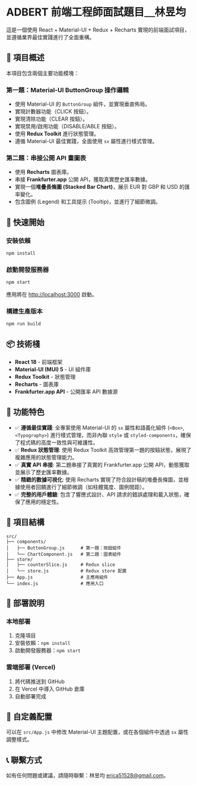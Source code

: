 # ADBERT 前端工程師面試題目＿林昱均

這是一個使用 React + Material-UI + Redux + Recharts 實現的前端面試項目，並遵循業界最佳實踐進行了全面重構。

## 🎯 項目概述

本項目包含兩個主要功能模塊：

### 第一題：Material-UI ButtonGroup 操作邏輯
- 使用 Material-UI 的 `ButtonGroup` 組件，並實現垂直佈局。
- 實現計數器功能（CLICK 按鈕）。
- 實現清除功能（CLEAR 按鈕）。
- 實現禁用/啟用功能（DISABLE/ABLE 按鈕）。
- 使用 **Redux Toolkit** 進行狀態管理。
- 遵循 Material-UI 最佳實踐，全面使用 `sx` 屬性進行樣式管理。

### 第二題：串接公開 API 畫圖表
- 使用 **Recharts** 圖表庫。
- 串接 **Frankfurter.app** 公開 API，獲取真實歷史匯率數據。
- 實現一個**堆疊長條圖 (Stacked Bar Chart)**，展示 EUR 對 GBP 和 USD 的匯率變化。
- 包含圖例 (Legend) 和工具提示 (Tooltip)，並進行了細節微調。

## 🚀 快速開始

### 安裝依賴
```bash
npm install
```

### 啟動開發服務器
```bash
npm start
```

應用將在 [http://localhost:3000](http://localhost:3000) 啟動。

### 構建生產版本
```bash
npm run build
```

## 📦 技術棧

- **React 18** - 前端框架
- **Material-UI (MUI) 5** - UI 組件庫
- **Redux Toolkit** - 狀態管理
- **Recharts** - 圖表庫
- **Frankfurter.app API** - 公開匯率 API 數據源

## 🎨 功能特色

- ✅ **遵循最佳實踐**: 全專案使用 Material-UI 的 `sx` 屬性和語義化組件 (`<Box>`, `<Typography>`) 進行樣式管理，而非內聯 `style` 或 `styled-components`，確保了程式碼的高度一致性與可維護性。
- ✅ **Redux 狀態管理**: 使用 Redux Toolkit 高效管理第一題的按鈕狀態，展現了複雜應用的狀態管理能力。
- ✅ **真實 API 串接**: 第二題串接了真實的 Frankfurter.app 公開 API，動態獲取並展示了歷史匯率數據。
- ✅ **精緻的數據可視化**: 使用 Recharts 實現了符合設計稿的堆疊長條圖，並根據使用者回饋進行了細節微調（如柱體寬度、圖例間距）。
- ✅ **完整的用戶體驗**: 包含了響應式設計、API 請求的錯誤處理和載入狀態，確保了應用的穩定性。

## 📁 項目結構

```
src/
├── components/
│   ├── ButtonGroup.js      # 第一題：按鈕組件
│   └── ChartComponent.js   # 第二題：圖表組件
├── store/
│   ├── counterSlice.js     # Redux slice
│   └── store.js            # Redux store 配置
├── App.js                  # 主應用組件
└── index.js                # 應用入口
```

## 📝 部署說明

### 本地部署
1. 克隆項目
2. 安裝依賴：`npm install`
3. 啟動開發服務器：`npm start`

### 雲端部署 (Vercel)
1. 將代碼推送到 GitHub
2. 在 Vercel 中導入 GitHub 倉庫
3. 自動部署完成

## 🔧 自定義配置

可以在 `src/App.js` 中修改 Material-UI 主題配置，或在各個組件中透過 `sx` 屬性調整樣式。

## 📞 聯繫方式

如有任何問題或建議，請隨時聯繫：林昱均 erica51528@gmail.com。 